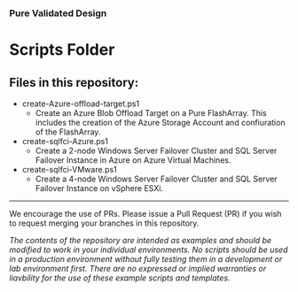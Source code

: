 ### Pure Validated Design

# Scripts Folder
## Files in this repository:
* create-Azure-offload-target.ps1
  * Create an Azure Blob Offload Target on a Pure FlashArray. This includes the creation of the Azure Storage Account and confiuration of the FlashArray.
* create-sqlfci-Azure.ps1
  * Create a 2-node Windows Server Failover Cluster and SQL Server Failover Instance in Azure on Azure Virtual Machines.
* create-sqlfci-VMware.ps1
  * Create a 4-node Windows Server Failover Cluster and SQL Server Failover Instance on vSphere ESXi.
<!-- wp:separator -->
<hr class="wp-block-separator"/>
<!-- /wp:separator -->

We encourage the use of PRs. Please issue a Pull Request (PR) if you wish to request merging your branches in this repository.

_The contents of the repository are intended as examples and should be modified to work in your individual environments. No scripts should be used in a production environment without fully testing them in a development or lab environment first. There are no expressed or implied warranties or liavbility for the use of these example scripts and templates._


